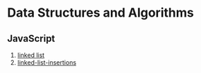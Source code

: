 # Data Structures and Algorithms


## JavaScript 

1. [linked list](javascript/linked-list)
2. [linked-list-insertions](javascript/code-challenges/linked-list-insertions)
